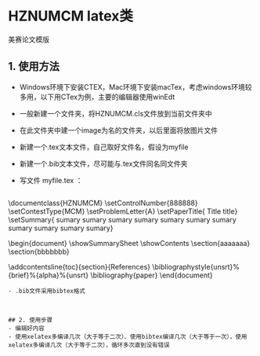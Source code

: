 # HZNUMCM latex类
美赛论文模版

## 1. 使用方法
- Windows环境下安装CTEX，Mac环境下安装macTex，考虑windows环境较多用，以下用CTex为例，主要的编辑器使用winEdt
- 一般新建一个文件夹，将HZNUMCM.cls文件放到当前文件夹中
- 在此文件夹中建一个image为名的文件夹，以后里面将放图片文件
- 新建一个.tex文本文件，自己取好文件名，假设为myfile
- 新建一个.bib文本文件，尽可能与.tex文件同名同文件夹
- 写文件 myfile.tex ：

  ```
\documentclass{HZNUMCM}
  \setControlNumber{888888}
  \setContestType{MCM}
  \setProblemLetter{A}
  \setPaperTitle{ Title title}
  \setSummary{ sumary sumary sumary sumary sumary sumary sumary sumary sumary sumary sumary}

\begin{document}
  \showSummarySheet
  \showContents
\section{aaaaaaa}
\section{bbbbbbb}




  \addcontentsline{toc}{section}{References}
  \bibliographystyle{unsrt}%{brief}%{alpha}%{unsrt}
  \bibliography{paper}
\end{document}
```
- .bib文件采用bibtex格式
  
  

## 2. 使用步骤
- 编辑好内容
- 使用xelatex多编译几次（大于等于二次）、使用bibtex编译几次（大于等于一次），使用xelatex多编译几次（大于等于二次），循环多次直到没有错误
